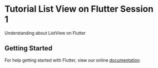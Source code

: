 # Tutorial List View on Flutter Session 1

Understanding about ListView on Flutter

## Getting Started

For help getting started with Flutter, view our online
[documentation](https://flutter.io/).
